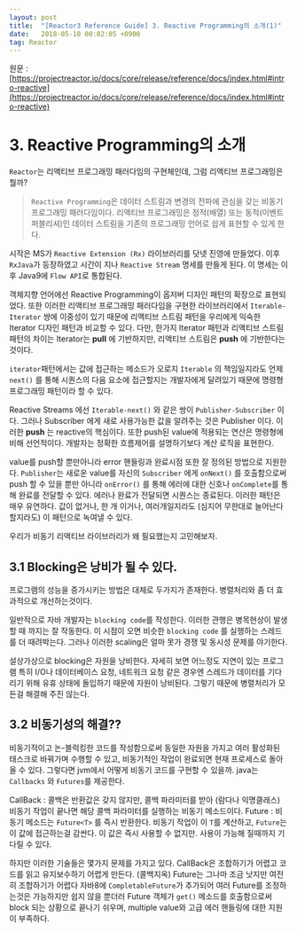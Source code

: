 ```yaml
---
layout: post
title:  "[Reactor3 Reference Guide] 3. Reactive Programming의 소개(1)"
date:   2018-05-10 00:02:05 +0900
tag: Reactor
---
```


원문 : [https://projectreactor.io/docs/core/release/reference/docs/index.html#intro-reactive](https://projectreactor.io/docs/core/release/reference/docs/index.html#intro-reactive)

# 3. Reactive Programming의 소개
`Reactor`는 리액티브 프로그래밍 패러다임의 구현체인데, 그럼 리액티브 프로그래밍은 뭘까?
> `Reactive Programming`은 데이터 스트림과 변경의 전파에 관심을 갖는 비동기 프로그래밍 패러다임이다.
리액티브 프로그래밍은 정적(배열) 또는 동적(이벤트 퍼블리셔)인 데이터 스트림을 기존의 프로그래밍 언어로 쉽게 표현할 수 있게 한다.

시작은 MS가 `Reactive Extension (Rx)` 라이브러리를 닷넷 진영에 만들었다. 이후 `RxJava`가 등장하였고 시간이 지나 `Reactive Stream` 명세를 만들게 된다. 이 명세는 이후 Java9에 `Flow API`로 통합된다.

객체지향 언어에선 Reactive Programming이 옵저버 디자인 패턴의 확장으로 표현되었다.
또한 이러한 리액티브 프로그래밍 패러다임을 구현한 라이브러리에서 `Iterable-Iterator` 쌍에 이중성이 있기 때문에 리액티브 스트림 패턴을 우리에게 익숙한 Iterator 디자인 패턴과 비교할 수 있다.
다만, 한가지 Iterator 패턴과 리액티브 스트림 패턴의 차이는 Iterator는 **pull** 에 기반하지만, 리액티브 스트림은 **push** 에 기반한다는 것이다.

 `iterator`패턴에서는 값에 접근하는 메소드가 오로지 `Iterable` 의 책임일지라도 언제 `next()` 를 통해 시퀀스의 다음 요소에 접근할지는 개발자에게 달려있기 때문에 명령형 프로그래밍 패턴이라 할 수 있다.

Reactive Streams 에선 `Iterable-next()` 와 같은 쌍이 `Publisher-Subscriber` 이다. 그러나 Subscriber 에게 새로 사용가능한 값을 알려주는 것은 Publisher 이다. 이러한 **push** 는 reactive의 핵심이다.
또한 push된 value에 적용되는 연산은 명령형에 비해 선언적이다. 개발자는 정확한 흐름제어를 설명하기보다 계산 로직을 표현한다.

value를 push할 뿐만아니라 error 핸들링과 완료시점 또한 잘 정의된 방법으로 지원한다.
`Publisher`는 새로운 value를 자신의 `Subscriber` 에게 `onNext()` 를 호출함으로써 push 할 수 있을 뿐만 아니라 `onError()` 를 통해 에러에 대한 신호나 `onComplete`를 통해 완료를 전달할 수 있다. 에러나 완료가 전달되면 시퀀스는 종료된다. 이러한 패턴은 매우 유연하다. 값이 없거나, 한 개 이거나, 여러개일지라도 (심지어 무한대로 늘어난다 할지라도) 이 패턴으로 녹여낼 수 있다.

우리가 비동기 리액티브 라이브러리가 왜 필요했는지 고민해보자.

## 3.1 Blocking은 낭비가 될 수 있다.

프로그램의 성능을 증가시키는 방법은 대체로 두가지가 존재한다. 병렬처리와 좀 더 효과적으로 개선하는것이다.

일반적으로 자바 개발자는 `blocking code`를 작성한다. 이러한 관행은 병목현상이 발생할 때 까지는 잘 작동한다. 이 시점이 오면 비슷한 `blocking code` 를 실행하는 스레드를 더 때려박는다. 그러나 이러한 scaling은 얼마 못가 경쟁 및 동시성 문제를 야기한다.

설상가상으로 blocking은 자원을 낭비한다. 자세히 보면 어느정도 지연이 있는 프로그램 특히 I/O나 데이터베이스 요청, 네트워크 요청 같은 경우엔 스레드가 데이터를 기다리기 위해 유휴 상태에 돌입하기 때문에 자원이 낭비된다. 그렇기 때문에 병렬처리가 모든걸 해결해 주진 않는다.

## 3.2 비동기성의 해결??

비동기적이고 논-블럭킹한 코드를 작성함으로써 동일한 자원을 가지고 여러 활성화된 태스크로 바꿔가며 수행할 수 있고, 비동기적인 작업이 완료되면 현재 프로세스로 돌아올 수 있다.
그렇다면 jvm에서 어떻게 비동기 코드를 구현할 수 있을까. java는 `Callbacks` 와 `Futures`를 제공한다.

CallBack : 콜백은 반환값은 갖지 않지만, 콜백 파라미터를 받아 (람다나 익명클래스) 비동기 작업이 끝나면 해당 콜백 파라미터를 실행하는 비동기 메소드이다.
Future : 비동기 메소드는 `Future<T>` 를 즉시 반환한다. 비동기 작업이 이 `T`를 계산하고, `Future`는 이 값에 접근하는걸 감싼다. 이 값은 즉시 사용할 수 없지만. 사용이 가능해 질때까지
기다릴 수 있다.

하지만 이러한 기술들은 몇가지 문제를 가지고 있다.
CallBack은 조합하기가 어렵고 코드를 읽고 유지보수하기 어렵게 만든다. (콜백지옥)
Future는 그나마 조금 낫지만 여전히 조합하기가 어렵다 자바8에 `CompletableFuture`가 추가되어 여러 Future를 조정하는것은 가능하지만 쉽지 않을 뿐더러 Future 객체가 `get()` 메소드를 호출함으로써 block 되는 상황으로 끝나기 쉬우며, multiple value와 고급 에러 핸들링에 대한 지원이 부족하다.
